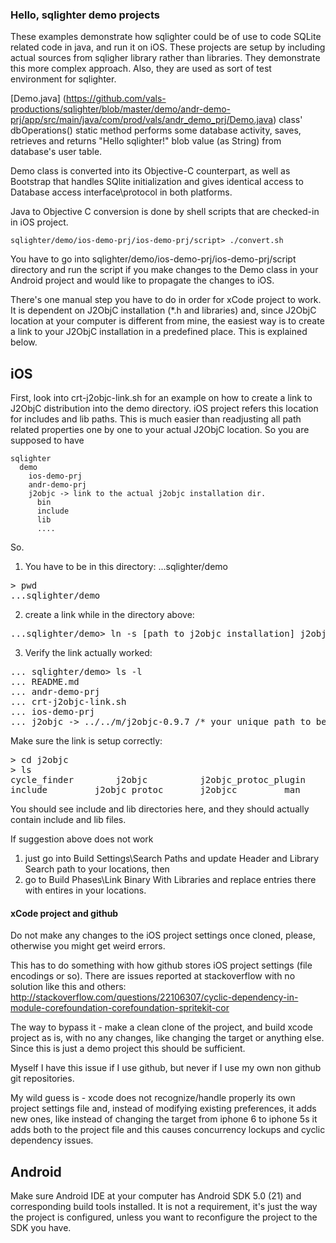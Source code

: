 ### Hello, sqlighter demo projects

These examples demonstrate how sqlighter could be of use to code SQLite related code in
java, and run it on iOS. These projects are setup by including actual sources from
sqligher library rather than libraries. They demonstrate this more complex approach.
Also, they are used as sort of test environment for sqlighter.

[Demo.java] (https://github.com/vals-productions/sqlighter/blob/master/demo/andr-demo-prj/app/src/main/java/com/prod/vals/andr_demo_prj/Demo.java) 
class' dbOperations() static method performs some database activity, saves, retrieves
and returns "Hello sqlighter!" blob value (as String) from database's user table.

Demo class is converted into its Objective-C counterpart, as well as Bootstrap that
handles SQlite initialization and gives identical access to Database access 
interface\protocol in both platforms.

Java to Objective C conversion is done by shell scripts that are checked-in in iOS 
project.
```
sqlighter/demo/ios-demo-prj/ios-demo-prj/script> ./convert.sh
```
You have to go into sqlighter/demo/ios-demo-prj/ios-demo-prj/script directory
and run the script if you make changes to the Demo class in your Android project and
would like to propagate the changes to iOS.

There's one manual step you have to do in order for xCode project to work. It is dependent
on J2ObjC installation (*.h and libraries) and, since J2ObjC location at your computer 
is different from mine, the easiest way is to create a link to your J2ObjC installation
in a predefined place. This is explained below.

## iOS

First, look into crt-j2objc-link.sh for an example on how to create a link
to J2ObjC distribution into the demo directory. iOS project refers
this location for includes and lib paths. This is much easier than readjusting all
path related properties one by one to your actual J2ObjC location. 
So you are supposed to have 
```
sqlighter
  demo
    ios-demo-prj
    andr-demo-prj
    j2objc -> link to the actual j2objc installation dir.
      bin
      include
      lib
      ....
```
So. 

1. You have to be in this directory: ...sqlighter/demo
<pre>
> pwd
...sqlighter/demo
</pre>
2. create a link while in the directory above:
<pre>
...sqlighter/demo> ln -s [path to j2objc installation] j2objc
</pre>
3. Verify the link actually worked:
<pre>
... sqlighter/demo> ls -l
... README.md
... andr-demo-prj
... crt-j2objc-link.sh
... ios-demo-prj
... j2objc -> ../../m/j2objc-0.9.7 /* your unique path to be displayed to the left */
</pre>
Make sure the link is setup correctly:
<pre>
> cd j2objc
> ls
cycle_finder		j2objc			j2objc_protoc_plugin	lib
include			j2objc_protoc		j2objcc			man
</pre>

You should see include and lib directories here, and they should actually contain
include and lib files.

If suggestion above does not work
1) just go into Build Settings\Search Paths and update Header and Library Search path
to your locations, then 
2) go to Build Phases\Link Binary With Libraries and replace entries there with entires
in your locations.

#### xCode project and github

Do not make any changes to the iOS project settings once cloned, please, otherwise you
might get weird errors.

This has to do something with how github stores iOS project settings 
(file encodings or so). There are issues reported at stackoverflow with no solution 
like this and others: http://stackoverflow.com/questions/22106307/cyclic-dependency-in-module-corefoundation-corefoundation-spritekit-cor

The way to bypass it - make a clean clone of the project, and build xcode project as is, 
with no any changes, like changing the target or anything else. Since this is just a 
demo project this should be sufficient.

Myself I have this issue if I use github, but never if I use my own non github git 
repositories.

My wild guess is - xcode does not recognize/handle properly its own project settings 
file and, instead of modifying existing preferences, it adds new ones, like instead of 
changing the target from iphone 6 to iphone 5s it adds both to the project file and 
this causes concurrency lockups and cyclic dependency issues.

## Android

Make sure Android IDE at your computer has Android SDK 5.0 (21) and corresponding build
tools installed. It is not a requirement, it's just the way the project is configured,
unless you want to reconfigure the project to the SDK you have.
